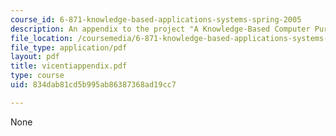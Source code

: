 ```yaml
---
course_id: 6-871-knowledge-based-applications-systems-spring-2005
description: An appendix to the project "A Knowledge-Based Computer Purchasing Advisor".
file_location: /coursemedia/6-871-knowledge-based-applications-systems-spring-2005/834dab81cd5b995ab86387368ad19cc7_vicentiappendix.pdf
file_type: application/pdf
layout: pdf
title: vicentiappendix.pdf
type: course
uid: 834dab81cd5b995ab86387368ad19cc7

---
```

None